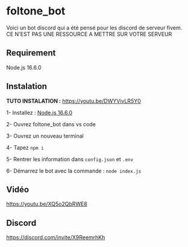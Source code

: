# foltone_bot

Voici un bot discord qui a été pensé pour les discord de serveur fivem.
<br />CE N'EST PAS UNE RESSOURCE A METTRE SUR VOTRE SERVEUR

## Requirement
Node.js 16.6.0

## Instalation
__TUTO INSTALATION :__ https://youtu.be/DWYVivLR5Y0

1- Installez : [Node.js 16.6.0](https://nodejs.org/en/)

2- Ouvrez foltone_bot dans vs code

3- Ouvrez un nouveau terminal

4- Tapez `npm i`

5- Rentrer les information dans `config.json` et `.env`

6- Démarrez le bot avec la commande : `node index.js`


## Vidéo
https://youtu.be/XQ5o2QbRWE8

## Discord
https://discord.com/invite/X9ReemrhKh
